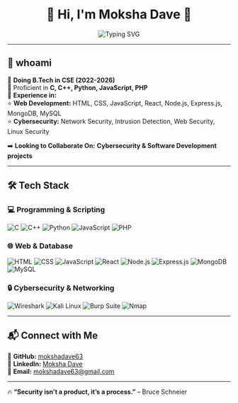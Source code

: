 <h1 align="center">🚀 Hi, I'm Moksha Dave 🌟</h1>

<p align="center">
  <img src="https://readme-typing-svg.demolab.com?font=Fira+Code&size=22&duration=3000&pause=1000&color=37F7F7&center=true&vCenter=true&width=900&height=80&lines=Cybersecurity+Enthusiast+%7C+Developer+%7C+Tech+Explorer;Passionate+about+Network+Security+%7C+Intrusion+Detection+Systems" alt="Typing SVG" />
</p>

---

## 🚀 whoami  
🔹 **Doing B.Tech in CSE (2022-2026)**  
🔹 Proficient in **C, C++, Python, JavaScript, PHP**  
🔹 **Experience in:**  
    ⭐ **Web Development:** HTML, CSS, JavaScript, React, Node.js, Express.js, MongoDB, MySQL  
    ⭐ **Cybersecurity:** Network Security, Intrusion Detection, Web Security, Linux Security   

➡️ **Looking to Collaborate On:** **Cybersecurity & Software Development projects**  

---

## 🛠 Tech Stack  
### **💻 Programming & Scripting**
![C](https://img.shields.io/badge/-C-00599C?style=flat&logo=c&logoColor=white)
![C++](https://img.shields.io/badge/-C++-00599C?style=flat&logo=c%2B%2B&logoColor=white)
![Python](https://img.shields.io/badge/-Python-3776AB?style=flat&logo=python&logoColor=white)
![JavaScript](https://img.shields.io/badge/-JavaScript-F7DF1E?style=flat&logo=javascript&logoColor=black)
![PHP](https://img.shields.io/badge/-PHP-777BB4?style=flat&logo=php&logoColor=white)

### **🌐 Web & Database**
![HTML](https://img.shields.io/badge/-HTML5-E34F26?style=flat&logo=html5&logoColor=white)
![CSS](https://img.shields.io/badge/-CSS3-1572B6?style=flat&logo=css3&logoColor=white)
![JavaScript](https://img.shields.io/badge/-JavaScript-F7DF1E?style=flat&logo=javascript&logoColor=black)
![React](https://img.shields.io/badge/-React-61DAFB?style=flat&logo=react&logoColor=white)
![Node.js](https://img.shields.io/badge/-Node.js-339933?style=flat&logo=node.js&logoColor=white)
![Express.js](https://img.shields.io/badge/-Express.js-000000?style=flat&logo=express&logoColor=white)
![MongoDB](https://img.shields.io/badge/-MongoDB-47A248?style=flat&logo=mongodb&logoColor=white)
![MySQL](https://img.shields.io/badge/-MySQL-4479A1?style=flat&logo=mysql&logoColor=white)

### **🔒 Cybersecurity & Networking**
![Wireshark](https://img.shields.io/badge/-Wireshark-1679A7?style=flat&logo=wireshark&logoColor=white)
![Kali Linux](https://img.shields.io/badge/-Kali_Linux-557C94?style=flat&logo=kali-linux&logoColor=white)
![Burp Suite](https://img.shields.io/badge/-Burp_Suite-FF8000?style=flat&logo=burp-suite&logoColor=white)
![Nmap](https://img.shields.io/badge/-Nmap-0042A5?style=flat&logo=nmap&logoColor=white)

---

## 📬 Connect with Me  
🔗 **GitHub:** [mokshadave63](https://github.com/mokshadave63)  
🔗 **LinkedIn:** [Moksha Dave](https://www.linkedin.com/in/moksha-dave/)  
📧 **Email:** [mokshadave63@gmail.com](mailto:mokshadave63@gmail.com)


---

🔥 **“Security isn’t a product, it’s a process.”** – Bruce Schneier  
